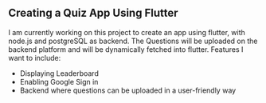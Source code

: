 ## Creating a Quiz App Using Flutter
I am currently working on this project to create an app using flutter, with node.js and postgreSQL as backend.
The Questions will be uploaded on the backend platform and will be dynamically fetched into flutter. 
Features I want to include:
* Displaying Leaderboard
* Enabling  Google Sign in
* Backend where questions can be uploaded in a user-friendly way
  

